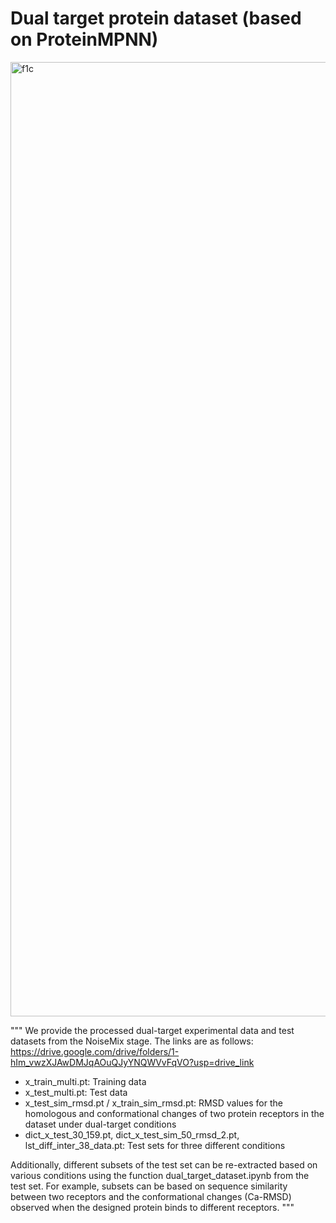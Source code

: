 # Dual target protein dataset (based on ProteinMPNN)

<img width="1527" alt="f1c" src="https://github.com/user-attachments/assets/9e48e8a3-9bc4-4091-b6e7-854d9e8a0af4" />

"""
We provide the processed dual-target experimental data and test datasets from the NoiseMix stage. 
The links are as follows:
https://drive.google.com/drive/folders/1-hIm_vwzXJAwDMJqAOuQJyYNQWVvFqVO?usp=drive_link

- x_train_multi.pt: Training data
- x_test_multi.pt: Test data
- x_test_sim_rmsd.pt / x_train_sim_rmsd.pt: RMSD values for the homologous and conformational changes of two protein receptors in the dataset under dual-target conditions
- dict_x_test_30_159.pt, dict_x_test_sim_50_rmsd_2.pt, lst_diff_inter_38_data.pt: Test sets for three different conditions

Additionally, different subsets of the test set can be re-extracted based on various conditions using the function dual_target_dataset.ipynb from the test set. For example, subsets can be based on sequence similarity between two receptors and the conformational changes (Ca-RMSD) observed when the designed protein binds to different receptors.
"""

